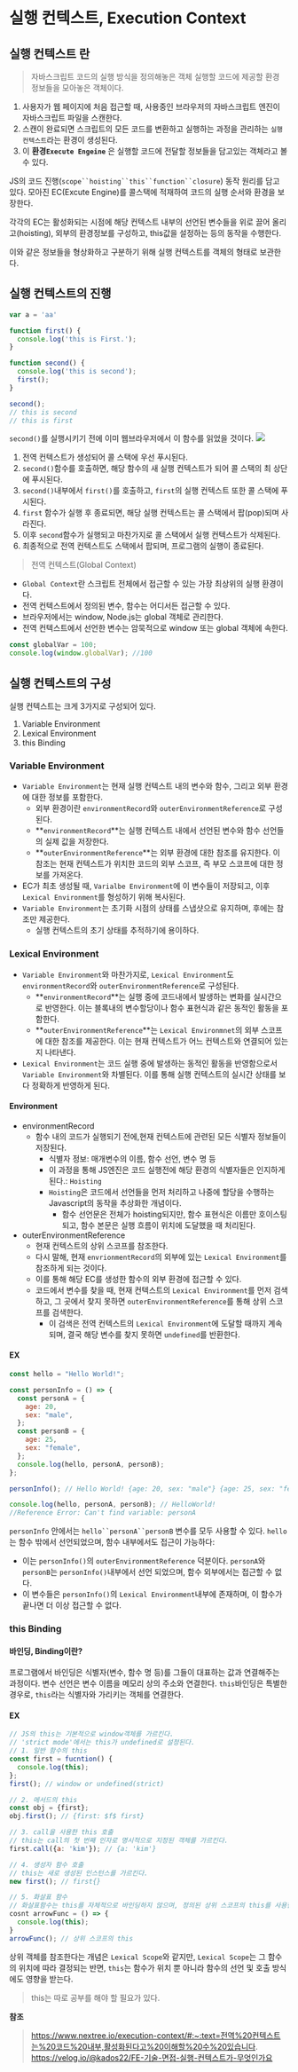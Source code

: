 # 실행 컨텍스트, Execution Context
## 실행 컨텍스트 란
> 자바스크립트 코드의 실행 방식을 정의해놓은 객체
실행할 코드에 제공할 환경 정보들을 모아놓은 객체이다.

1. 사용자가 웹 페이지에 처음 접근할 때, 사용중인 브라우저의 자바스크립트 엔진이 자바스크립트 파일을 스캔한다.
2. 스캔이 완료되면 스크립트의 모든 코드를 변환하고 실행하는 과정을 관리하는 `실행 컨텍스트`라는 환경이 생성된다.
3. 이 **환경`Execute Engeine`** 은 실행할 코드에 전달할 정보들을 담고있는 객체라고 볼 수 있다.

JS의 코드 진행(`scope``hoisting``this``function``closure`) 동작 원리를 담고 있다.
모아진 EC(Excute Engine)를 콜스택에 적재하여 코드의 실행 순서와 환경을 보장한다.

각각의 EC는 활성화되는 시점에 해당 컨텍스트 내부의 선언된 변수들을 위로 끌어 올리고(hoisting), 외부의 환경정보를 구성하고, this값을 설정하는 등의 동작을 수행한다.

이와 같은 정보들을 형상화하고 구분하기 위해 실행 컨텍스트를 객체의 형태로 보관한다.

## 실행 컨텍스트의 진행
```js
var a = 'aa'

function first() {
  console.log('this is First.');
}

function second() {
  console.log('this is second');
  first();
}

second();
// this is second
// this is first
```
`second()`를 실행시키기 전에 이미 웹브라우저에서 이 함수를 읽었을 것이다.
![](https://velog.velcdn.com/images/aburger/post/cef4d391-a771-4603-b69f-cfe93056e2b7/image.png)
1. 전역 컨텍스트가 생성되어 콜 스택에 우선 푸시된다.
2. `second()`함수를 호출하면, 해당 함수의 새 실행 컨텍스트가 되어 콜 스택의 최 상단에 푸시된다.
3. `second()`내부에서 `first()`를 호출하고, `first`의 실행 컨텍스트 또한 콜 스택에 푸시된다.
4. `first` 함수가 실행 후 종료되면, 해당 실행 컨텍스트는 콜 스택에서 팝(pop)되며 사라진다.
5. 이후 `second`함수가 실행되고 마찬가지로 콜 스택에서 실행 컨텍스트가 삭제된다.
6. 최종적으로 전역 컨텍스트도 스택에서 팝되며, 프로그램의 실행이 종료된다.

> 전역 컨텍스트(Global Context)
- `Global Context`란 스크립트 전체에서 접근할 수 있는 가장 최상위의 실행 환경이다.
- 전역 컨텍스트에서 정의된 변수, 함수는 어디서든 접근할 수 있다.
- 브라우저에서는 window, Node.js는 global 객체로 관리한다.
- 전역 컨텍스트에서 선언한 변수는 암묵적으로 window 또는 global 객체에 속한다.
```js
const globalVar = 100;
console.log(window.globalVar); //100
```

## 실행 컨텍스트의 구성
실행 컨텍스트는 크게 3가지로 구성되어 있다.
1. Variable Environment
2. Lexical Environment
3. this Binding

### Variable Environment
- `Variable Environment`는 현재 실행 컨텍스트 내의 변수와 함수, 그리고 외부 환경에 대한 정보를 포함한다.
  - 외부 환경이란 `environmentRecord`와 `outerEnvironmentReference`로 구성된다.
  - **`environmentRecord`**는 실행 컨텍스트 내에서 선언된 변수와 함수 선언들의 실제 값을 저장한다.
  - **`outerEnvironmentReference`**는 외부 환경에 대한 참조를 유지한다. 이 참조는 현재 컨텍스트가 위치한 코드의 외부 스코프, 즉 부모 스코프에 대한 정보를 가져온다.
- EC가 최초 생성될 때, `Varialbe Environment`에 이 변수들이 저장되고, 이후 `Lexical Environment`를 형성하기 위해 복사된다.
- `Variable Environment`는 초기화 시점의 상태를 스냅샷으로 유지하며, 후에는 참조만 제공한다.
  - 실행 컨텍스트의 초기 상태를 추적하기에 용이하다.

### Lexical Environment
- `Variable Environment`와 마찬가지로, `Lexical Environment`도 `environmentRecord`와 `outerEnvironmentReference`로 구성된다.
  - **`environmentRecord`**는 실행 중에 코드내에서 발생하는 변화를 실시간으로 반영한다. 이는 블록내의 변수할당이나 함수 표현식과 같은 동적인 활동을 포함한다.
  - **`outerEnvironmentReference`**는 `Lexical Environmnet`의 외부 스코프에 대한 참조를 제공한다. 이는 현재 컨텍스트가 어느 컨텍스트와 연결되어 있는지 나타낸다.
- `Lexical Environment`는 코드 실행 중에 발생하는 동적인 활동을 반영함으로서 `Variable Environment`와 차별된다. 이를 통해 실행 컨텍스트의 실시간 상태를 보다 정확하게 반영하게 된다.

#### Environment
- environmentRecord
  - 함수 내의 코드가 실행되기 전에,현재 컨텍스트에 관련된 모든 식별자 정보들이 저장된다.
    - 식별자 정보: 매개변수의 이름, 함수 선언, 변수 명 등
    - 이 과정을 통해 JS엔진은 코드 실행전에 해당 환경의 식별자들은 인지하게 된다.: `Hoisting`
    - `Hoisting`은 코드에서 선언들을 먼저 처리하고 나중에 할당을 수행하는 Javascript의 동작을 추상화한 개념이다.
      - 함수 선언문은 전체가 hoisting되지만, 함수 표현식은 이름만 호이스팅되고, 함수 본문은 실행 흐름이 위치에 도달했을 때 처리된다.
- outerEnvironmentReference
  - 현재 컨텍스트의 상위 스코프를 참조한다.
  - 다시 말해, 현재 `envrionmentRecord`의 외부에 있는 `Lexical Environment`를 참조하게 되는 것이다.
  - 이를 통해 해당 EC를 생성한 함수의 외부 환경에 접근할 수 있다.
  - 코드에서 변수를 찾을 때, 현재 컨텍스트의 `Lexical Environment`를 먼저 검색하고, 그 곳에서 찾지 못하면 `outerEnvironmentReference`를 통해 상위 스코프를 검색한다.
    - 이 검색은 전역 컨텍스트의 `Lexical Environment`에 도달할 때까지 계속되며, 결국 해당 변수를 찾지 못하면 `undefined`를 반환한다.

#### EX
```js
const hello = "Hello World!";

const personInfo = () => {
  const personA = {
    age: 20,
    sex: "male",
  };
  const personB = {
    age: 25,
    sex: "female",
  };
  console.log(hello, personA, personB);
};

personInfo(); // Hello World! {age: 20, sex: "male"} {age: 25, sex: "female"}

console.log(hello, personA, personB); // HelloWorld!
//Reference Error: Can't find variable: personA
```
`personInfo` 안에서는 `hello``personA``personB` 변수를 모두 사용할 수 있다.
`hello`는 함수 밖에서 선언되었으며, 함수 내부에서도 접근이 가능하다:
- 이는 `personInfo()`의 `outerEnvironmentReference` 덕분이다.
`personA`와 `personB`는 `personInfo()`내부에서 선언 되었으며, 함수 외부에서는 접근할 수 없다.
- 이 변수들은 `personInfo()`의 `Lexical Environment`내부에 존재하며, 이 함수가 끝나면 더 이상 접근할 수 없다.


### this Binding
#### 바인딩, Binding이란?
프로그램에서 바인딩은 식별자(변수, 함수 명 등)를 그들이 대표하는 값과 연결해주는 과정이다.
변수 선언은 변수 이름을 메모리 상의 주소와 연결한다.
`this`바인딩은 특별한 경우로, `this`라는 식별자와 가리키는 객체를 연결한다.

#### EX
```js
// JS의 this는 기본적으로 window객체를 가르킨다.
// 'strict mode'에서는 this가 undefined로 설정된다.
// 1. 일반 함수의 this
const first = fucntion() {
  console.log(this);
};
first(); // window or undefined(strict)

// 2. 메서드의 this
const obj = {first};
obj.first(); // {first: $f$ first}

// 3. call을 사용한 this 호출
// this는 call의 첫 번째 인자로 명시적으로 지정된 객체를 가르킨다.
first.call({a: 'kim'}); // {a: 'kim'}

// 4. 생성자 함수 호출
// this는 새로 생성된 인스턴스를 가르킨다.
new first(); // first{}

// 5. 화살표 함수
// 화살표함수는 this를 자체적으로 바인딩하지 않으며, 정의된 상위 스코프의 this를 사용한다.
cosnt arrowFunc = () => {
  console.log(this);
}
arrowFunc(); // 상위 스코프의 this
```
상위 객체를 참조한다는 개념은 `Lexical Scope`와 같지만, `Lexical Scope`는 그 함수의 위치에 따라 결정되는 반면, `this`는 함수가 위치 뿐 아니라 함수의 선언 및 호출 방식에도 영향을 받는다.
> this는 따로 공부를 해야 할 필요가 있다.

**참조**
>https://www.nextree.io/execution-context/#:~:text=전역%20컨텍스트는%20코드%20내부,활성화된다고%20이해할%20수%20있습니다.
https://velog.io/@kados22/FE-기술-면접-실행-컨텍스트가-무엇인가요
